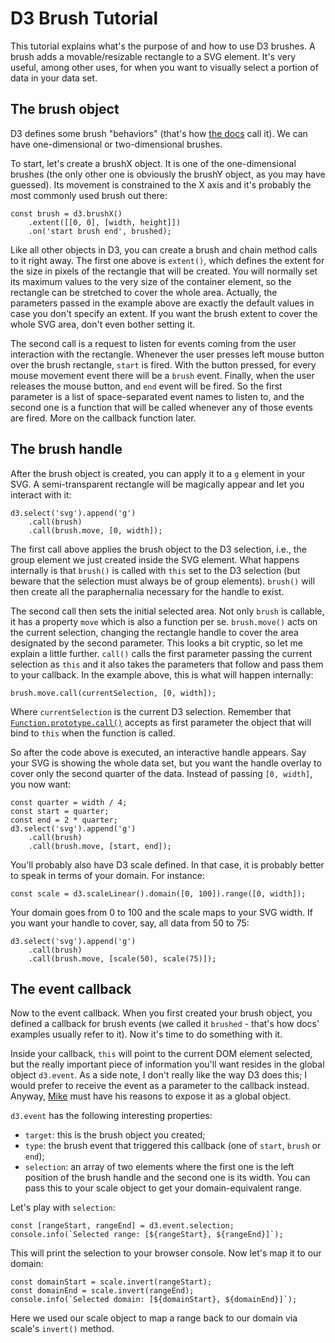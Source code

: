
# D3 Brush Tutorial

This tutorial explains what's the purpose of and how to use D3 brushes. A brush adds a movable/resizable rectangle to a
SVG element. It's very useful, among other uses, for when you want to visually select a portion of data in your data
set.

## The brush object

D3 defines some brush "behaviors" (that's how [the docs][3] call it). We can have one-dimensional or two-dimensional
brushes.

To start, let's create a brushX object. It is one of the one-dimensional brushes (the only other one is obviously the
brushY object, as you may have guessed). Its movement is constrained to the X axis and it's probably the most commonly
used brush out there:

    const brush = d3.brushX()
        .extent([[0, 0], [width, height]])
        .on('start brush end', brushed);

Like all other objects in D3, you can create a brush and chain method calls to it right away. The first one above is
`extent()`, which defines the extent for the size in pixels of the rectangle that will be created. You will normally set
its maximum values to the very size of the container element, so the rectangle can be stretched to cover the whole area.
Actually, the parameters passed in the example above are exactly the default values in case you don't specify an
extent. If you want the brush extent to cover the whole SVG area, don't even bother setting it.

The second call is a request to listen for events coming from the user interaction with the rectangle. Whenever the user
presses left mouse button over the brush rectangle, `start` is fired. With the button pressed, for every mouse movement
event there will be a `brush` event. Finally, when the user releases the mouse button, and `end` event will be fired. So
the first parameter is a list of space-separated event names to listen to, and the second one is a function that will be
called whenever any of those events are fired. More on the callback function later.

## The brush handle

After the brush object is created, you can apply it to a `g` element in your SVG. A semi-transparent rectangle will be
magically appear and let you interact with it:

    d3.select('svg').append('g')
        .call(brush)
        .call(brush.move, [0, width]);

The first call above applies the brush object to the D3 selection, i.e., the group element we just created inside the
SVG element. What happens internally is that `brush()` is called with `this` set to the D3 selection (but beware that
the selection must always be of group elements). `brush()` will then create all the paraphernalia necessary for the
handle to exist.

The second call then sets the initial selected area. Not only `brush` is callable, it has a property `move` which is
also a function per se. `brush.move()` acts on the current selection, changing the rectangle handle to cover the area
designated by the second parameter. This looks a bit cryptic, so let me explain a little further. `call()` calls the
first parameter passing the current selection as `this` and it also takes the parameters that follow and pass them to
your callback. In the example above, this is what will happen internally:

    brush.move.call(currentSelection, [0, width]);

Where `currentSelection` is the current D3 selection. Remember that [`Function.prototype.call()`][1] accepts as first
parameter the object that will bind to `this` when the function is called.

So after the code above is executed, an interactive handle appears. Say your SVG is showing the whole data set, but you
want the handle overlay to cover only the second quarter of the data. Instead of passing `[0, width]`, you now want:

    const quarter = width / 4;
    const start = quarter;
    const end = 2 * quarter;
    d3.select('svg').append('g')
        .call(brush)
        .call(brush.move, [start, end]);

You'll probably also have D3 scale defined. In that case, it is probably better to speak in terms of your domain. For
instance:

    const scale = d3.scaleLinear().domain([0, 100]).range([0, width]);

Your domain goes from 0 to 100 and the scale maps to your SVG width. If you want your handle to cover, say, all data
from 50 to 75:

    d3.select('svg').append('g')
        .call(brush)
        .call(brush.move, [scale(50), scale(75)]);

## The event callback

Now to the event callback. When you first created your brush object, you defined a callback for brush events (we called
it `brushed` - that's how docs' examples usually refer to it). Now it's time to do something with it.

Inside your callback, `this` will point to the current DOM element selected, but the really important piece of
information you'll want resides in the global object `d3.event`. As a side note, I don't really like the way D3 does
this; I would prefer to receive the event as a parameter to the callback instead. Anyway, [Mike][2] must have his
reasons to expose it as a global object.

`d3.event` has the following interesting properties:

* `target`: this is the brush object you created;
* `type`: the brush event that triggered this callback (one of `start`, `brush` or `end`);
* `selection`: an array of two elements where the first one is the left position of the brush handle and the second one
  is its width. You can pass this to your scale object to get your domain-equivalent range.

Let's play with `selection`:

    const [rangeStart, rangeEnd] = d3.event.selection;
    console.info(`Selected range: [${rangeStart}, ${rangeEnd}]`);

This will print the selection to your browser console. Now let's map it to our domain:

    const domainStart = scale.invert(rangeStart);
    const domainEnd = scale.invert(rangeEnd);
    console.info(`Selected domain: [${domainStart}, ${domainEnd}]`);

Here we used our scale object to map a range back to our domain via scale's `invert()` method.

[1]: https://developer.mozilla.org/en-US/docs/Web/JavaScript/Reference/Global_Objects/Function/call
[2]: https://github.com/mbostock
[3]: https://github.com/d3/d3-brush

